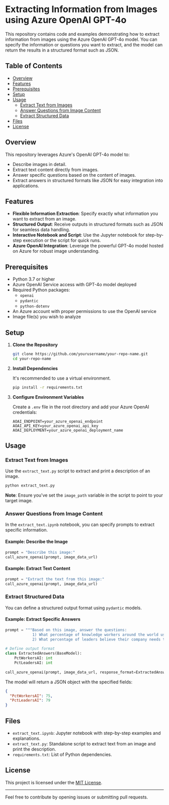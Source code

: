 # Extracting Information from Images using Azure OpenAI GPT-4o  
   
This repository contains code and examples demonstrating how to extract information from images using the Azure OpenAI GPT-4o model. You can specify the information or questions you want to extract, and the model can return the results in a structured format such as JSON.  
   
## Table of Contents  
   
- [Overview](#overview)  
- [Features](#features)  
- [Prerequisites](#prerequisites)  
- [Setup](#setup)  
- [Usage](#usage)  
  - [Extract Text from Images](#extract-text-from-images)  
  - [Answer Questions from Image Content](#answer-questions-from-image-content)  
  - [Extract Structured Data](#extract-structured-data)  
- [Files](#files)  
- [License](#license)  
   
## Overview  
   
This repository leverages Azure's OpenAI GPT-4o model to:  
   
- Describe images in detail.  
- Extract text content directly from images.  
- Answer specific questions based on the content of images.  
- Extract answers in structured formats like JSON for easy integration into applications.  
   
## Features  
   
- **Flexible Information Extraction**: Specify exactly what information you want to extract from an image.  
- **Structured Output**: Receive outputs in structured formats such as JSON for seamless data handling.  
- **Interactive Notebook and Script**: Use the Jupyter notebook for step-by-step execution or the script for quick runs.  
- **Azure OpenAI Integration**: Leverage the powerful GPT-4o model hosted on Azure for robust image understanding.  
   
## Prerequisites  
   
- Python 3.7 or higher  
- Azure OpenAI Service access with GPT-4o model deployed  
- Required Python packages:  
  - `openai`  
  - `pydantic`  
  - `python-dotenv`  
- An Azure account with proper permissions to use the OpenAI service  
- Image file(s) you wish to analyze  
   
## Setup  
   
1. **Clone the Repository**  
  
   ```bash  
   git clone https://github.com/yourusername/your-repo-name.git  
   cd your-repo-name  
   ```  
   
2. **Install Dependencies**  
  
   It's recommended to use a virtual environment.  
  
   ```bash  
   pip install -r requirements.txt  
   ```  
   
3. **Configure Environment Variables**  
  
   Create a `.env` file in the root directory and add your Azure OpenAI credentials:  
  
   ```env  
   AOAI_ENDPOINT=your_azure_openai_endpoint  
   AOAI_API_KEY=your_azure_openai_api_key  
   AOAI_DEPLOYMENT=your_azure_openai_deployment_name  
   ```  
   
## Usage  
   
### Extract Text from Images  
   
Use the `extract_text.py` script to extract and print a description of an image.  
   
```bash  
python extract_text.py  
```  
   
**Note**: Ensure you've set the `image_path` variable in the script to point to your target image.  
   
### Answer Questions from Image Content  
   
In the `extract_text.ipynb` notebook, you can specify prompts to extract specific information.  
   
#### Example: Describe the Image  
   
```python  
prompt = "Describe this image:"  
call_azure_openai(prompt, image_data_url)  
```  
   
#### Example: Extract Text Content  
   
```python  
prompt = "Extract the text from this image:"  
call_azure_openai(prompt, image_data_url)  
```  
   
### Extract Structured Data  
   
You can define a structured output format using `pydantic` models.  
   
#### Example: Extract Specific Answers  
   
```python  
prompt = """Based on this image, answer the questions:  
            1) What percentage of knowledge workers around the world use generative AI at work?  
            2) What percentage of leaders believe their company needs to adopt AI to stay competitive?"""  
   
# Define output format  
class ExtractedAnswers(BaseModel):  
    PctWorkersAI: int  
    PctLeadersAI: int  
   
call_azure_openai(prompt, image_data_url, response_format=ExtractedAnswers)  
```  
   
The model will return a JSON object with the specified fields:  
   
```json  
{  
  "PctWorkersAI": 75,  
  "PctLeadersAI": 79  
}  
```  
   
## Files  
   
- `extract_text.ipynb`: Jupyter notebook with step-by-step examples and explanations.  
- `extract_text.py`: Standalone script to extract text from an image and print the description.  
- `requirements.txt`: List of Python dependencies.  
   
## License  
   
This project is licensed under the [MIT License](LICENSE).  
   
---  
   
Feel free to contribute by opening issues or submitting pull requests.
